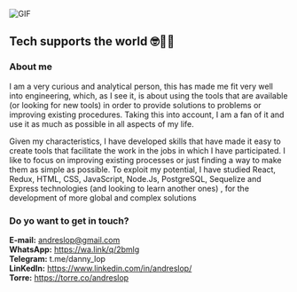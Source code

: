 <!--
**opolinad/opolinad** is a ✨ _special_ ✨ repository because its `README.md` (this file) appears on your GitHub profile.

Here are some ideas to get you started:

- 🔭 I’m currently working on ...
- 🌱 I’m currently learning ...
- 👯 I’m looking to collaborate on ...
- 🤔 I’m looking for help with ...
- 💬 Ask me about ...
- 📫 How to reach me: ...
- 😄 Pronouns: ...
- ⚡ Fun fact: ...
-->
![GIF](https://user-images.githubusercontent.com/92406653/157550072-c4724958-3e20-429b-8497-d1ede2c14bf7.gif)
## Tech supports the world 🤓👨‍💻
                                                
### **About me**

I am a very curious and analytical person, this has made me fit very well into engineering, which, as I see it, is about using the tools that are available (or looking for new tools) in order to provide solutions to problems or improving existing procedures. Taking this into account, I am a fan of it and use it as much as possible in all aspects of my life.

Given my characteristics, I have developed skills that have made it easy to create tools that facilitate the work in the jobs in which I have participated. I like to focus on improving existing processes or just finding a way to make them as simple as possible. To exploit my potential, I have studied React, Redux, HTML, CSS, JavaScript, Node.Js, PostgreSQL, Sequelize and Express technologies (and looking to learn another ones) , for the development of more global and complex solutions

### **Do yo want to get in touch?**
**E-mail:** andreslop@gmail.com  
**WhatsApp:** https://wa.link/q/2bmlg  
**Telegram:** t.me/danny_lop  
**LinKedIn:** https://www.linkedin.com/in/andreslop/  
**Torre:** https://torre.co/andreslop  
